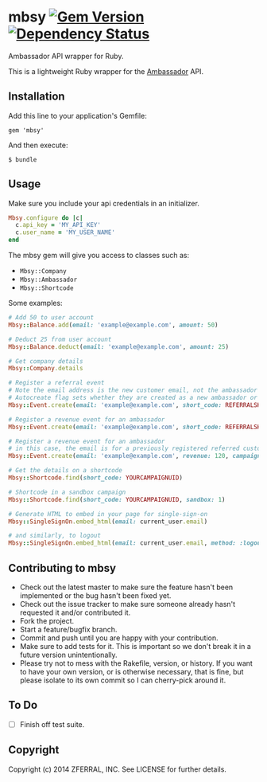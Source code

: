 # mbsy [![Gem Version](https://badge.fury.io/rb/mbsy.svg)](http://badge.fury.io/rb/mbsy) [![Dependency Status](https://gemnasium.com/GetAmbassador/mbsy.svg)](https://gemnasium.com/GetAmbassador/mbsy)

Ambassador API wrapper for Ruby.

This is a lightweight Ruby wrapper for the [Ambassador](http://getambassador.com) API.

## Installation

Add this line to your application's Gemfile:

```
gem 'mbsy'
```

And then execute:

```
$ bundle
```

## Usage

Make sure you include your api credentials in an initializer.

```ruby
Mbsy.configure do |c|
  c.api_key = 'MY_API_KEY'
  c.user_name = 'MY_USER_NAME'
end
```

The mbsy gem will give you access to classes such as:

- `Mbsy::Company`  
- `Mbsy::Ambassador`  
- `Mbsy::Shortcode`

Some examples:

```ruby
# Add 50 to user account
Mbsy::Balance.add(email: 'example@example.com', amount: 50)

# Deduct 25 from user account
Mbsy::Balance.deduct(email: 'example@example.com', amount: 25)

# Get company details
Mbsy::Company.details

# Register a referral event
# Note the email address is the new customer email, not the ambassador
# Autocreate flag sets whether they are created as a new ambassador or not
Mbsy::Event.create(email: 'example@example.com', short_code: REFERRALSHORTCODE, campaign_uid:  YOURCAMPAIGNUID, auto_create: 0)

# Register a revenue event for an ambassador
Mbsy::Event.create(email: 'example@example.com', short_code: REFERRALSHORTCODE, revenue: 120, campaign_uid: YOURCAMPAIGNUID)

# Register a revenue event for an ambassador
# in this case, the email is for a previously registered referred customer, so no short code is required
Mbsy::Event.create(email: 'example@example.com', revenue: 120, campaign_uid: YOURCAMPAIGNUID)

# Get the details on a shortcode
Mbsy::Shortcode.find(short_code: YOURCAMPAIGNUID)

# Shortcode in a sandbox campaign
Mbsy::Shortcode.find(short_code: YOURCAMPAIGNUID, sandbox: 1)

# Generate HTML to embed in your page for single-sign-on
Mbsy::SingleSignOn.embed_html(email: current_user.email)

# and similarly, to logout
Mbsy::SingleSignOn.embed_html(email: current_user.email, method: :logout)
```

## Contributing to mbsy

- Check out the latest master to make sure the feature hasn't been implemented or the bug hasn't been fixed yet.
- Check out the issue tracker to make sure someone already hasn't requested it and/or contributed it.
- Fork the project.
- Start a feature/bugfix branch.
- Commit and push until you are happy with your contribution.
- Make sure to add tests for it. This is important so we don't break it in a future version unintentionally.
- Please try not to mess with the Rakefile, version, or history. If you want to have your own version, or is otherwise necessary, that is fine, but please isolate to its own commit so I can cherry-pick around it.

## To Do

- [ ] Finish off test suite.

## Copyright

Copyright (c) 2014 ZFERRAL, INC. See LICENSE for further details.
